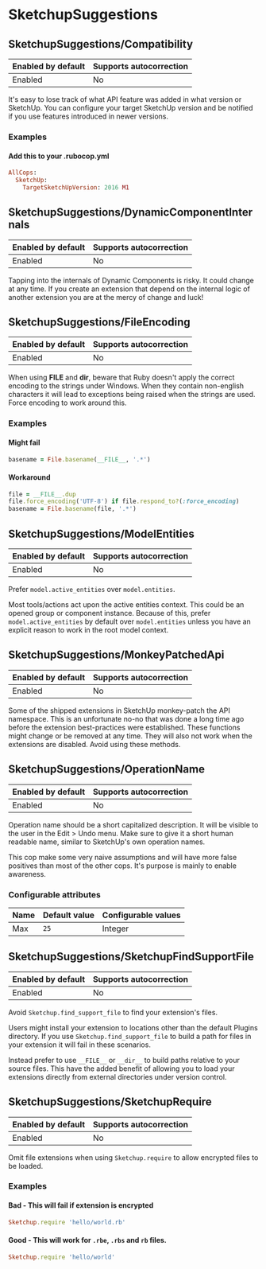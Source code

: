 # SketchupSuggestions

## SketchupSuggestions/Compatibility

Enabled by default | Supports autocorrection
--- | ---
Enabled | No

It's easy to lose track of what API feature was added in what version or
SketchUp. You can configure your target SketchUp version and be notified
if you use features introduced in newer versions.

### Examples

#### Add this to your .rubocop.yml

```ruby
AllCops:
  SketchUp:
    TargetSketchUpVersion: 2016 M1
```

## SketchupSuggestions/DynamicComponentInternals

Enabled by default | Supports autocorrection
--- | ---
Enabled | No

Tapping into the internals of Dynamic Components is risky. It could
change at any time. If you create an extension that depend on the
internal logic of another extension you are at the mercy of change and
luck!

## SketchupSuggestions/FileEncoding

Enabled by default | Supports autocorrection
--- | ---
Enabled | No

When using __FILE__ and __dir__, beware that Ruby doesn't apply the
correct encoding to the strings under Windows. When they contain
non-english characters it will lead to exceptions being raised when the
strings are used. Force encoding to work around this.

### Examples

#### Might fail

```ruby
basename = File.basename(__FILE__, '.*')
```
#### Workaround

```ruby
file = __FILE__.dup
file.force_encoding('UTF-8') if file.respond_to?(:force_encoding)
basename = File.basename(file, '.*')
```

## SketchupSuggestions/ModelEntities

Enabled by default | Supports autocorrection
--- | ---
Enabled | No

Prefer `model.active_entities` over `model.entities`.

Most tools/actions act upon the active entities context. This could be
an opened group or component instance. Because of this, prefer
`model.active_entities` by default over `model.entities` unless you
have an explicit reason to work in the root model context.

## SketchupSuggestions/MonkeyPatchedApi

Enabled by default | Supports autocorrection
--- | ---
Enabled | No

Some of the shipped extensions in SketchUp monkey-patch the API
namespace. This is an unfortunate no-no that was done a long time ago
before the extension best-practices were established. These functions
might change or be removed at any time. They will also not work when
the extensions are disabled. Avoid using these methods.

## SketchupSuggestions/OperationName

Enabled by default | Supports autocorrection
--- | ---
Enabled | No

Operation name should be a short capitalized description. It will be
visible to the user in the Edit > Undo menu. Make sure to give it a
short human readable name, similar to SketchUp's own operation names.

This cop make some very naive assumptions and will have more false
positives than most of the other cops. It's purpose is mainly to enable
awareness.

### Configurable attributes

Name | Default value | Configurable values
--- | --- | ---
Max | `25` | Integer

## SketchupSuggestions/SketchupFindSupportFile

Enabled by default | Supports autocorrection
--- | ---
Enabled | No

Avoid `Sketchup.find_support_file` to find your extension's files.

Users might install your extension to locations other than the default
Plugins directory. If you use `Sketchup.find_support_file` to build
a path for files in your extension it will fail in these scenarios.

Instead prefer to use `__FILE__` or `__dir__` to build paths relative
to your source files. This have the added benefit of allowing you to
load your extensions directly from external directories under version
control.

## SketchupSuggestions/SketchupRequire

Enabled by default | Supports autocorrection
--- | ---
Enabled | No

Omit file extensions when using `Sketchup.require` to allow encrypted
files to be loaded.

### Examples

#### Bad - This will fail if extension is encrypted

```ruby
Sketchup.require 'hello/world.rb'
```
#### Good - This will work for `.rbe`, `.rbs` and `rb` files.

```ruby
Sketchup.require 'hello/world'
```
